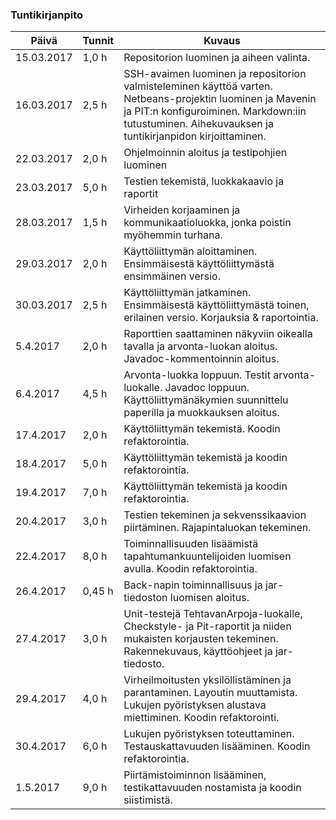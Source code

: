 ﻿### Tuntikirjanpito
Päivä | Tunnit | Kuvaus
--------------- | ----- | ------
15.03.2017 | 1,0 h | Repositorion luominen ja aiheen valinta.
16.03.2017 | 2,5 h |  SSH-avaimen luominen ja repositorion valmisteleminen käyttöä varten. Netbeans-projektin luominen ja Mavenin ja PIT:n konfiguroiminen. Markdown:iin tutustuminen. Aihekuvauksen ja tuntikirjanpidon kirjoittaminen.
22.03.2017 | 2,0 h | Ohjelmoinnin aloitus ja testipohjien luominen
23.03.2017 | 5,0 h | Testien tekemistä, luokkakaavio ja raportit
28.03.2017 | 1,5 h | Virheiden korjaaminen ja kommunikaatioluokka, jonka poistin myöhemmin turhana.
29.03.2017 | 2,0 h | Käyttöliittymän aloittaminen. Ensimmäisestä käyttöliittymästä ensimmäinen versio.
30.03.2017 | 2,5 h | Käyttöliittymän jatkaminen. Ensimmäisestä käyttöliittymästä toinen, erilainen versio. Korjauksia & raportointia.
5.4.2017   | 2,0 h | Raporttien saattaminen näkyviin oikealla tavalla ja arvonta-luokan aloitus. Javadoc-kommentoinnin aloitus.
6.4.2017   | 4,5 h | Arvonta-luokka loppuun. Testit arvonta-luokalle. Javadoc loppuun. Käyttöliittymänäkymien suunnittelu paperilla ja muokkauksen aloitus.
17.4.2017  | 2,0 h | Käyttöliittymän tekemistä. Koodin refaktorointia.
18.4.2017  | 5,0 h | Käyttöliittymän tekemistä ja koodin refaktorointia.
19.4.2017  | 7,0 h | Käyttöliittymän tekemistä ja koodin refaktorointia.
20.4.2017  | 3,0 h | Testien tekeminen ja sekvenssikaavion piirtäminen. Rajapintaluokan tekeminen.
22.4.2017  | 8,0 h | Toiminnallisuuden lisäämistä tapahtumankuuntelijoiden luomisen avulla. Koodin refaktorointia. 
26.4.2017  | 0,45 h| Back-napin toiminnallisuus ja jar-tiedoston luomisen aloitus.
27.4.2017  | 3,0 h | Unit-testejä TehtavanArpoja-luokalle, Checkstyle- ja Pit-raportit ja niiden mukaisten korjausten tekeminen. Rakennekuvaus, käyttöohjeet ja jar-tiedosto.
29.4.2017  | 4,0 h | Virheilmoitusten yksilöllistäminen ja parantaminen. Layoutin muuttamista. Lukujen pyöristyksen alustava miettiminen. Koodin refaktorointi.
30.4.2017  | 6,0 h | Lukujen pyöristyksen toteuttaminen. Testauskattavuuden lisääminen. Koodin refaktorointia.
1.5.2017   | 9,0 h | Piirtämistoiminnon lisääminen, testikattavuuden nostamista ja koodin siistimistä.